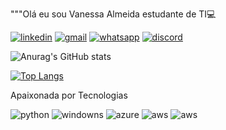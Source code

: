 """Olá eu sou Vanessa Almeida estudante de TI💻


[![linkedin](https://img.shields.io/badge/LinkedIn-0077B5?style=for-the-badge&logo=linkedin&logoColor=white)](https://www.linkedin.com/in/vanessa-almeida-625bb980/)
[![gmail](https://img.shields.io/badge/Gmail-D14836?style=for-the-badge&logo=gmail&logoColor=white)](https://mail.google.com/mail/u/0/#inbox)
[![whatsapp](https://img.shields.io/badge/WhatsApp-25D366?style=for-the-badge&logo=whatsapp&logoColor=white)](https://web.whatsapp.com/)
[![discord](https://img.shields.io/badge/Discord-7289DA?style=for-the-badge&logo=discord&logoColor=white)](https://discord.com/channels/979590637651394620/979590638167277610)

![Anurag's GitHub stats](https://github-readme-stats.vercel.app/api?username=VavyTech&show_icons=true&theme=radical)

[![Top Langs](https://github-readme-stats.vercel.app/api/top-langs/?username=VavyTech&layout=compact)](https://github.com/VavyTech/github-readme-stats)


Apaixonada por Tecnologias


![python](https://img.shields.io/badge/Python-3776AB?style=for-the-badge&logo=python&logoColor=white)
![windowns](https://img.shields.io/badge/Microsoft-666666?style=for-the-badge&logo=microsoft&logoColor=white)
![azure](https://img.shields.io/badge/Microsoft_Azure-0089D6?style=for-the-badge&logo=microsoft-azure&logoColor=white)
![aws](https://img.shields.io/badge/Amazon_AWS-232F3E?style=for-the-badge&logo=amazon-aws&logoColor=white)
![aws](https://img.shields.io/badge/Ubuntu-E95420?style=for-the-badge&logo=ubuntu&logoColor=white)
